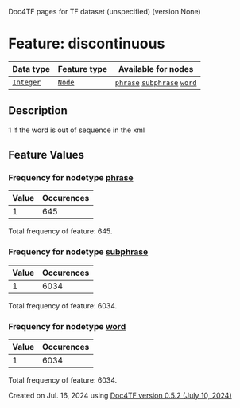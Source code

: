 Doc4TF pages for TF dataset (unspecified) (version None)
# Feature: discontinuous
Data type|Feature type|Available for nodes
---|---|---
[`Integer`](featuresbydatatype.md#integer)|[`Node`](featuresbytype.md#node)| [`phrase`](featuresbynodetype.md#phrase)  [`subphrase`](featuresbynodetype.md#subphrase)  [`word`](featuresbynodetype.md#word) 
## Description
1 if the word is out of sequence in the xml
## Feature Values
### Frequency for nodetype [phrase](featuresbynodetype.md#phrase)
Value|Occurences
---|---
1|645

Total frequency of feature: 645.
 ### Frequency for nodetype [subphrase](featuresbynodetype.md#subphrase)
Value|Occurences
---|---
1|6034

Total frequency of feature: 6034.
 ### Frequency for nodetype [word](featuresbynodetype.md#word)
Value|Occurences
---|---
1|6034

Total frequency of feature: 6034.
  

Created on Jul. 16, 2024 using [Doc4TF version 0.5.2 (July 10, 2024)](https://github.com/tonyjurg/Doc4TF/blob/main/CreateFeatureDoc.ipynb) 